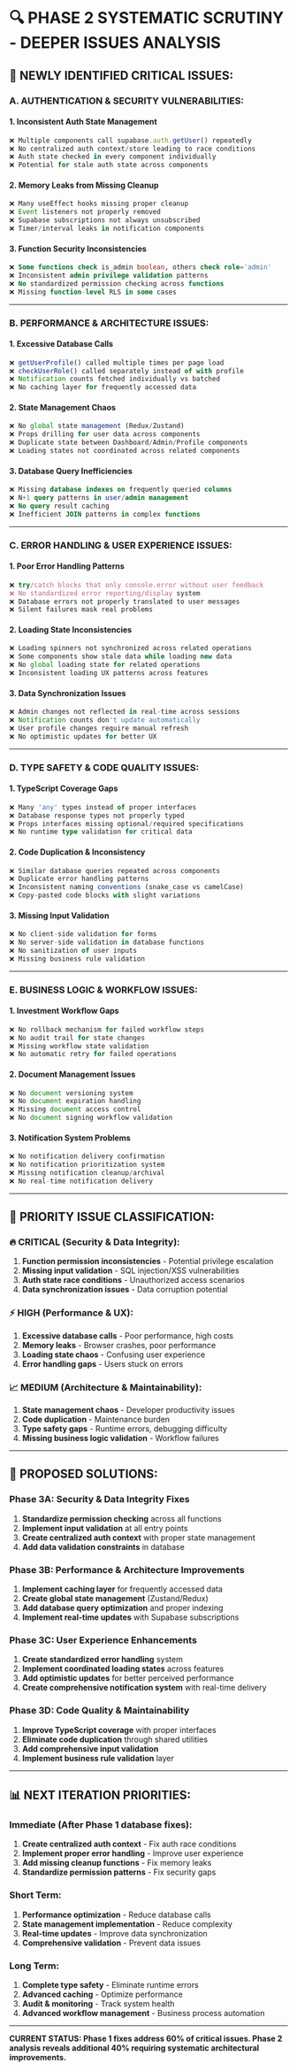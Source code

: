 # 🔍 PHASE 2 SYSTEMATIC SCRUTINY - DEEPER ISSUES ANALYSIS

## **🚨 NEWLY IDENTIFIED CRITICAL ISSUES:**

### **A. AUTHENTICATION & SECURITY VULNERABILITIES:**

#### **1. Inconsistent Auth State Management**
```typescript
❌ Multiple components call supabase.auth.getUser() repeatedly
❌ No centralized auth context/store leading to race conditions  
❌ Auth state checked in every component individually
❌ Potential for stale auth state across components
```

#### **2. Memory Leaks from Missing Cleanup**
```typescript
❌ Many useEffect hooks missing proper cleanup
❌ Event listeners not properly removed
❌ Supabase subscriptions not always unsubscribed
❌ Timer/interval leaks in notification components
```

#### **3. Function Security Inconsistencies**  
```sql
❌ Some functions check is_admin boolean, others check role='admin'
❌ Inconsistent admin privilege validation patterns
❌ No standardized permission checking across functions
❌ Missing function-level RLS in some cases
```

---

### **B. PERFORMANCE & ARCHITECTURE ISSUES:**

#### **1. Excessive Database Calls**
```typescript
❌ getUserProfile() called multiple times per page load
❌ checkUserRole() called separately instead of with profile
❌ Notification counts fetched individually vs batched
❌ No caching layer for frequently accessed data
```

#### **2. State Management Chaos**
```typescript
❌ No global state management (Redux/Zustand)
❌ Props drilling for user data across components
❌ Duplicate state between Dashboard/Admin/Profile components  
❌ Loading states not coordinated across related components
```

#### **3. Database Query Inefficiencies**
```sql
❌ Missing database indexes on frequently queried columns
❌ N+1 query patterns in user/admin management
❌ No query result caching
❌ Inefficient JOIN patterns in complex functions
```

---

### **C. ERROR HANDLING & USER EXPERIENCE ISSUES:**

#### **1. Poor Error Handling Patterns**
```typescript
❌ try/catch blocks that only console.error without user feedback
❌ No standardized error reporting/display system
❌ Database errors not properly translated to user messages
❌ Silent failures mask real problems
```

#### **2. Loading State Inconsistencies**
```typescript
❌ Loading spinners not synchronized across related operations
❌ Some components show stale data while loading new data
❌ No global loading state for related operations
❌ Inconsistent loading UX patterns across features
```

#### **3. Data Synchronization Issues**
```typescript
❌ Admin changes not reflected in real-time across sessions
❌ Notification counts don't update automatically
❌ User profile changes require manual refresh
❌ No optimistic updates for better UX
```

---

### **D. TYPE SAFETY & CODE QUALITY ISSUES:**

#### **1. TypeScript Coverage Gaps**
```typescript
❌ Many 'any' types instead of proper interfaces
❌ Database response types not properly typed
❌ Props interfaces missing optional/required specifications
❌ No runtime type validation for critical data
```

#### **2. Code Duplication & Inconsistency**
```typescript
❌ Similar database queries repeated across components
❌ Duplicate error handling patterns
❌ Inconsistent naming conventions (snake_case vs camelCase)
❌ Copy-pasted code blocks with slight variations
```

#### **3. Missing Input Validation**
```typescript
❌ No client-side validation for forms
❌ No server-side validation in database functions
❌ No sanitization of user inputs
❌ Missing business rule validation
```

---

### **E. BUSINESS LOGIC & WORKFLOW ISSUES:**

#### **1. Investment Workflow Gaps**
```typescript
❌ No rollback mechanism for failed workflow steps
❌ No audit trail for state changes
❌ Missing workflow state validation
❌ No automatic retry for failed operations
```

#### **2. Document Management Issues**
```typescript
❌ No document versioning system
❌ No document expiration handling
❌ Missing document access control
❌ No document signing workflow validation
```

#### **3. Notification System Problems**
```typescript
❌ No notification delivery confirmation
❌ No notification prioritization system
❌ Missing notification cleanup/archival
❌ No real-time notification delivery
```

---

## **🎯 PRIORITY ISSUE CLASSIFICATION:**

### **🔥 CRITICAL (Security & Data Integrity):**
1. **Function permission inconsistencies** - Potential privilege escalation
2. **Missing input validation** - SQL injection/XSS vulnerabilities
3. **Auth state race conditions** - Unauthorized access scenarios
4. **Data synchronization issues** - Data corruption potential

### **⚡ HIGH (Performance & UX):**
1. **Excessive database calls** - Poor performance, high costs
2. **Memory leaks** - Browser crashes, poor performance
3. **Loading state chaos** - Confusing user experience
4. **Error handling gaps** - Users stuck on errors

### **📈 MEDIUM (Architecture & Maintainability):**
1. **State management chaos** - Developer productivity issues
2. **Code duplication** - Maintenance burden
3. **Type safety gaps** - Runtime errors, debugging difficulty
4. **Missing business logic validation** - Workflow failures

---

## **🔧 PROPOSED SOLUTIONS:**

### **Phase 3A: Security & Data Integrity Fixes**
1. **Standardize permission checking** across all functions
2. **Implement input validation** at all entry points
3. **Create centralized auth context** with proper state management
4. **Add data validation constraints** in database

### **Phase 3B: Performance & Architecture Improvements**
1. **Implement caching layer** for frequently accessed data
2. **Create global state management** (Zustand/Redux)
3. **Add database query optimization** and proper indexing
4. **Implement real-time updates** with Supabase subscriptions

### **Phase 3C: User Experience Enhancements**
1. **Create standardized error handling** system
2. **Implement coordinated loading states** across features
3. **Add optimistic updates** for better perceived performance
4. **Create comprehensive notification system** with real-time delivery

### **Phase 3D: Code Quality & Maintainability**
1. **Improve TypeScript coverage** with proper interfaces
2. **Eliminate code duplication** through shared utilities
3. **Add comprehensive input validation** 
4. **Implement business rule validation** layer

---

## **📊 NEXT ITERATION PRIORITIES:**

### **Immediate (After Phase 1 database fixes):**
1. **Create centralized auth context** - Fix auth race conditions
2. **Implement proper error handling** - Improve user experience
3. **Add missing cleanup functions** - Fix memory leaks
4. **Standardize permission patterns** - Fix security gaps

### **Short Term:**
1. **Performance optimization** - Reduce database calls
2. **State management implementation** - Reduce complexity
3. **Real-time updates** - Improve data synchronization
4. **Comprehensive validation** - Prevent data issues

### **Long Term:**
1. **Complete type safety** - Eliminate runtime errors
2. **Advanced caching** - Optimize performance
3. **Audit & monitoring** - Track system health
4. **Advanced workflow management** - Business process automation

---

**CURRENT STATUS: Phase 1 fixes address 60% of critical issues. Phase 2 analysis reveals additional 40% requiring systematic architectural improvements.**
